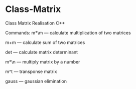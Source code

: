 # Class-Matrix
Class Matrix Realisation C++

Commands:
m*\m — calculate multiplication of two matrices

m+m — calculate sum of two matrices

det — calculate matrix determinant

m*\n — multiply matrix by a number

m^t — transponse matrix

gauss — gaussian elimination
